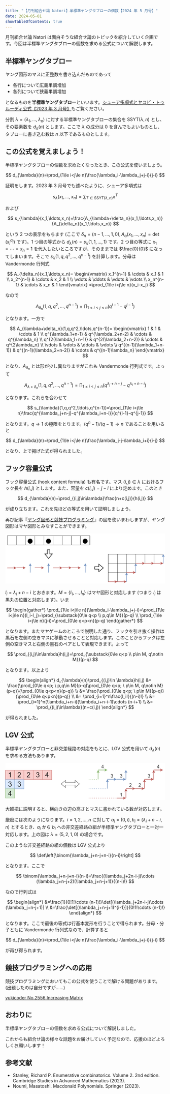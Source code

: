```yaml
---
title: "【月刊組合せ論 Natori】半標準ヤングタブローの個数【2024 年 5 月号】"
date: 2024-05-01
showTableOfContents: true
---
```


月刊組合せ論 Natori は面白そうな組合せ論のトピックを紹介していく企画です。今回は半標準ヤングタブローの個数を求める公式について解説します。

## 半標準ヤングタブロー

ヤング図形のマスに正整数を書き込んだものであって

- 各行について広義単調増加
- 各列について狭義単調増加

となるものを**半標準ヤングタブロー**といいます。[シューア多項式とヤコビ・トゥルーディ公式【2023 年 3 月号】](../202303/)もご覧ください。

分割 $\lambda=(\lambda_1,\ldots,\lambda_n)$ に対する半標準ヤングタブローの集合を $\mathrm{SSYT}(\lambda,n)$ とし、その要素数を $d_{\lambda}(n)$ とします。ここで $\lambda$ の成分は $0$ を含んでもよいものとし、タブローに書き込む数は $n$ 以下であるものとします。

## この公式を覚えましょう！

半標準ヤングタブローの個数を求めたくなったとき、この公式を使いましょう。

$$
d_{\lambda}(n)=\prod_{1\le i<j\le n}\frac{\lambda_i-\lambda_j+j-i}{j-i}
$$

証明をします。2023 年 3 月号でも述べたように、シューア多項式は

$$
s_{\lambda}(x_1,\ldots,x_n)=\sum_{T\in\mathrm{SSYT}(\lambda,n)}x^T
$$

および

$$
s_{\lambda}(x_1,\ldots,x_n)=\frac{A_{\lambda+\delta_n}(x_1,\ldots,x_n)}{A_{\delta_n}(x_1,\ldots,x_n)}
$$

という 2 つの表示をもちます (ここで $\delta_n=(n-1,\ldots,1,0), A_{\alpha}(x_1,\ldots,x_n)=\det(x_i ^ {\alpha_j})$ です)。1 つ目の等式から $d_{\lambda}(n)=s_{\lambda}(1,1,\ldots,1)$ です。2 つ目の等式に $x_1=\cdots=x_n=1$ を代入したいところですが、そのままでは $\frac{0}{0}$ になってしまいます。そこで $s_{\lambda}(1,q,q^2,\ldots,q^{n-1})$ を計算します。分母は Vandermonde 行列式

$$
A_{\delta_n}(x_1,\ldots,x_n)=
\begin{vmatrix}
x_1^{n-1} & \cdots & x_1 & 1 \\
x_2^{n-1} & \cdots & x_2 & 1 \\
\vdots & \ddots & \vdots & \vdots \\
x_n^{n-1} & \cdots & x_n & 1
\end{vmatrix}
=\prod_{1\le i<j\le n}(x_i-x_j)
$$

なので

$$
A_{\delta_n}(1,q,q^2,\ldots,q^{n-1})=\prod_{1\le i<j\le n}(q^{i-1}-q^{j-1})
$$

となります。一方で

$$
A_{\lambda+\delta_n}(1,q,q^2,\ldots,q^{n-1})=
\begin{vmatrix}
1 & 1 & \cdots & 1 \\
q^{\lambda_1+n-1} & q^{\lambda_2+n-2} & \cdots & q^{\lambda_n} \\
q^{2(\lambda_1+n-1)} & q^{2(\lambda_2+n-2)} & \cdots & q^{2\lambda_n} \\
\vdots & \vdots & \ddots & \vdots \\
q^{(n-1)(\lambda_1+n-1)} & q^{(n-1)(\lambda_2+n-2)} & \cdots & q^{(n-1)\lambda_n}
\end{vmatrix}
$$

となり、$A_{\delta_n}$ とは形が少し異なりますがこれも Vandermonde 行列式です。よって

$$
A_{\lambda+\delta_n}(1,q,q^2,\ldots,q^{n-1})=\prod_{1\le i<j\le n}(q^{\lambda_j+n-j}-q^{\lambda_i+n-i})
$$

となります。これらを合わせて

$$
s_{\lambda}(1,q,q^2,\ldots,q^{n-1})=\prod_{1\le i<j\le n}\frac{q^{\lambda_j+n-j}-q^{\lambda_i+n-i}}{q^{i-1}-q^{j-1}}
$$

となります。$q\to 1$ の極限をとります。$(q^n-1)/(q-1)\to n$ であることを用いると

$$
d_{\lambda}(n)=\prod_{1\le i<j\le n}\frac{\lambda_j-j-\lambda_i+i}{i-j}
$$

となり、上で掲げた式が得られました。

## フック容量公式

フック容量公式 (hook content formula) も有名です。マス $(i,j)\in\lambda$ におけるフック長を $h(i,j)$ とします。また、容量を $c(i,j)=j-i$ により定めます。このとき

$$
d_{\lambda}(n)=\prod_{(i,j)\in\lambda}\frac{n+c(i,j)}{h(i,j)}
$$

が成り立ちます。これを先ほどの等式を用いて証明しましょう。

再び記事『[ヤング図形と競技プログラミング](https://zenn.dev/koboshi/articles/306304c0381c1e)』の図を使いまわしますが、ヤング図形はマヤ図形とみなすことができます。

![](./wtNYlSS.png)

$l_i=\lambda_i+n-i$ とおきます。$M=\{l_1,\ldots,l_n\}$ はマヤ図形と対応します (つまり $l_i$ は黒丸の位置と対応します)。いま

$$
\begin{gather*}
\prod_{1\le i<j\le n}(\lambda_i-\lambda_j+j-i)=\prod_{1\le i<j\le n}(l_i-l_j)=\prod_{\substack{0\le q<p \\ p,q\in M}}(p-q) \\
\prod_{1\le i<j\le n}(j-i)=\prod_{0\le q<p<n}(p-q)
\end{gather*}
$$

となります。またマヤゲームのところで説明した通り、フックを引き抜く操作は黒石を左側の空きマスに移動させることと対応します。このことからフックは左側の空きマスと右側の黒石のペアとして表現できます。よって

$$
\prod_{(i,j)\in\lambda}h(i,j)=\prod_{\substack{0\le q<p \\ p\in M, q\notin M}}(p-q)
$$

となります。以上より

$$
\begin{align*}
d_{\lambda}(n)\prod_{(i,j)\in \lambda}h(i,j) &= \frac{\prod_{0\le q<p; \ p,q\in M}(p-q)\prod_{0\le q<p; \ p\in M, q\notin M}(p-q)}{\prod_{0\le q<p<n}(p-q)} \\
&= \frac{\prod_{0\le q<p; \ p\in M}(p-q)}{\prod_{0\le q<p<n}(p-q)} \\
&= \prod_{i=1}^n\frac{l_i!}{(n-i)!} \\
&= \prod_{i=1}^n(\lambda_i+n-i)(\lambda_i+n-i-1)\cdots (n-i+1) \\
&= \prod_{(i,j)\in\lambda}(n+c(i,j))
\end{align*}
$$

が得られました。

## LGV 公式

半標準ヤングタブローと非交差経路の対応をもとに、LGV 公式を用いて $d_{\lambda}(n)$ を求める方法もあります。

![](./featured.png)

大雑把に説明すると、横向きの辺の高さとマスに書かれている数が対応します。

厳密には次のようになります。$i=1,2,\ldots,n$ に対して $a_i=(0,i), b_i=(\lambda_i+n-i, n)$ とするとき、$a_i$ から $b_i$ への非交差経路の組が半標準ヤングタブローと一対一対応します。上の図は $\lambda=(5,2,1,0)$ の場合です。

このような非交差経路の組の個数は LGV 公式より

$$
\det\left[\binom{\lambda_j+n-j+n-i}{n-i}\right]
$$

となります。ここで

$$
\binom{\lambda_j+n-j+n-i}{n-i}=\frac{(\lambda_j+2n-i-j)\cdots (\lambda_j+n-j+2)(\lambda_j+n-j+1)}{(n-i)!}
$$

なので行列式は

$$
\begin{align*}
&=\frac{1}{0!1!\cdots (n-1)!}\det[(\lambda_j+2n-i-j)\cdots (\lambda_j+n-j+1)] \\
&=\frac{\det[(\lambda_j+n-j+1)^{i-1}]}{0!1!\cdots (n-1)!}
\end{align*}
$$

となります。ここで最後の等式は行基本変形を行うことで得られます。分母・分子ともに Vandermonde 行列式なので、計算すると

$$
d_{\lambda}(n)=\prod_{1\le i<j\le n}\frac{\lambda_i-\lambda_j+j-i}{j-i}
$$

が再び得られます。

## 競技プログラミングへの応用

競技プログラミングにおいてもこの公式を使うことで解ける問題があります。(出題したのは自分ですが……)

[yukicoder No.2556 Increasing Matrix](https://yukicoder.me/problems/no/2556)

## おわりに

半標準ヤングタブローの個数を求める公式について解説しました。

これからも組合せ論の様々な話題をお届けしていく予定なので、応援のほどよろしくお願いします！

## 参考文献

- Stanley, Richard P. Enumerative combinatorics. Volume 2. 2nd edition. Cambridge Studies in Advanced Mathematics (2023).
- Noumi, Masatoshi. Macdonald Polynomials. Springer (2023).

